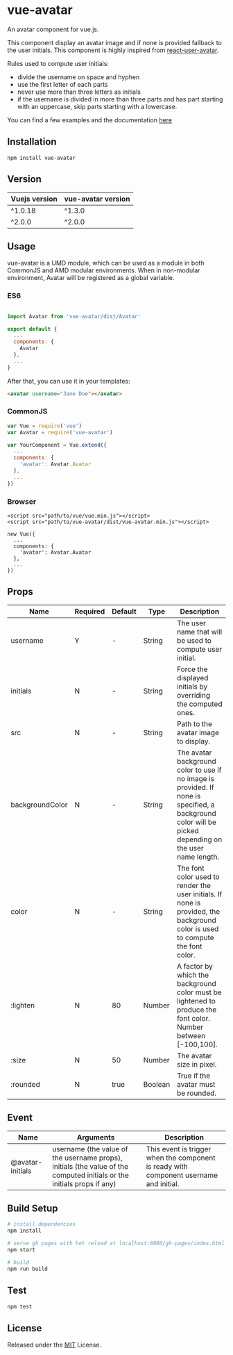 # vue-avatar

An avatar component for vue.js.

This component display an avatar image and if none is provided fallback to the
user initials.  This component is highly inspired from
[react-user-avatar](https://github.com/wbinnssmith/react-user-avatar).

Rules used to compute user initials:
- divide the username on space and hyphen
- use the first letter of each parts
- never use more than three letters as initials
- if the username is divided in more than three parts and has part
  starting with an uppercase, skip parts starting with a lowercase.

You can find a few examples and the documentation [here](https://eliep.github.io/vue-avatar)

## Installation

`npm install vue-avatar`

## Version

| Vuejs version | vue-avatar version |
| ------------- | -----------------  |
| ^1.0.18       | ^1.3.0             |
| ^2.0.0        | ^2.0.0             |


## Usage
vue-avatar is a UMD module, which can be used as a module in both CommonJS and AMD modular environments.
When in non-modular environment, Avatar will be registered as a global variable.</p>

### ES6
```js

import Avatar from 'vue-avatar/dist/Avatar'

export default {
  ...
  components: {
    Avatar
  },
  ...
}
```
After that, you can use it in your templates:

```html
<avatar username="Jane Doe"></avatar>
```

### CommonJS
```js
var Vue = require('vue')
var Avatar = require('vue-avatar')

var YourComponent = Vue.extend({
  ...
  components: {
    'avatar': Avatar.Avatar
  },
  ...
})
```

### Browser

```
<script src="path/to/vue/vue.min.js"></script>
<script src="path/to/vue-avatar/dist/vue-avatar.min.js"></script>

new Vue({
  ...
  components: {
    'avatar': Avatar.Avatar
  },
  ...
})
```


## Props
<table class="table">
<thead><tr>
  <th>Name</th><th>Required</th><th>Default</th><th>Type</th><th>Description</th>
</tr></thead>
<tbody>
  <tr><td>username</td>
    <td> Y </td>
    <td> - </td>
    <td> String </td>
    <td>The user name that will be used to compute user initial.</td></tr>
  <tr><td>initials</td>
    <td> N </td>
    <td> - </td>
    <td> String </td>
    <td>Force the displayed initials by overriding the computed ones.</td></tr>
  <tr><td>src</td>
    <td> N </td>
    <td> - </td>
    <td> String </td>
    <td>Path to the avatar image to display.</td></tr>
  <tr><td>backgroundColor</td>
    <td> N </td>
    <td> - </td>
    <td> String </td>
    <td>The avatar background color to use if no image is provided. If none
      is specified, a background color will be picked depending on
      the user name length.</td></tr>
  <tr><td>color</td>
    <td> N </td>
    <td> - </td>
    <td> String </td>
    <td>The font color used to render the user initials. If none
      is provided, the background color is used to compute
      the font color.</td></tr>
  <tr><td>:lighten</td>
    <td> N </td>
    <td> 80 </td>
    <td> Number </td>
    <td>A factor by which the background color must be lightened to
      produce the font color. Number between [-100,100].</td></tr>
  <tr><td>:size</td>
    <td> N </td>
    <td> 50 </td>
    <td> Number </td>
    <td>The avatar size in pixel.</td></tr>
  <tr><td>:rounded</td>
    <td> N </td>
    <td> true </td>
    <td> Boolean </td>
    <td>True if the avatar must be rounded.</td></tr>
</tbody>
</table>

## Event
<table class="table">
<thead><tr>
  <th>Name</th><th>Arguments</th><th>Description</th>
</tr></thead>
<tbody>
  <tr><td>@avatar-initials</td>
    <td>username (the value of the username props),
      initials (the value of the computed initials or the initials props if any)</td>
    <td>This event is trigger when the component is ready with component
      username and initial.</td></tr>
</tbody>
</table>


## Build Setup
``` bash
# install dependencies
npm install

# serve gh pages with hot reload at localhost:8080/gh-pages/index.html
npm start

# build
npm run build
```
## Test
``` bash
npm test
```

## License

Released under the [MIT](LICENSE) License.
